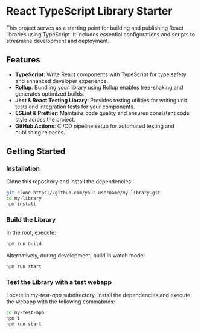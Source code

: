 # React TypeScript Library Starter

This project serves as a starting point for building and publishing React libraries using TypeScript. It includes essential configurations and scripts to streamline development and deployment.

## Features

- **TypeScript**: Write React components with TypeScript for type safety and enhanced developer experience.
- **Rollup**: Bundling your library using Rollup enables tree-shaking and generates optimized builds.
- **Jest & React Testing Library**: Provides testing utilities for writing unit tests and integration tests for your components.
- **ESLint & Prettier**: Maintains code quality and ensures consistent code style across the project.
- **GitHub Actions**: CI/CD pipeline setup for automated testing and publishing releases.

## Getting Started

### Installation

Clone this repository and install the dependencies:

```bash
git clone https://github.com/your-username/my-library.git
cd my-library
npm install
```

### Build the Library

In the root, execute:

```bash
npm run build
```

Alternatively, during development, build in watch mode:

```bash
npm run start
```

### Test the Library with a test webapp

Locate in *my-test-app* subdirectory, install the dependencies and execute the webapp with the following commabnds:
```bash
cd my-test-app
npm i
npm run start
```